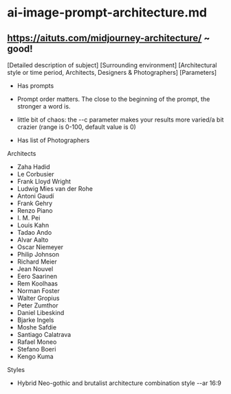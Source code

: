 # ai-image-prompt-architecture.md


## https://aituts.com/midjourney-architecture/ ~ good!

[Detailed description of subject] [Surrounding environment] [Architectural style or time period, Architects, Designers & Photographers] [Parameters]

* Has prompts

* Prompt order matters. The close to the beginning of the prompt, the stronger a word is.
* little bit of chaos: the --c parameter makes your results more varied/a bit crazier (range is 0-100, default value is 0)
* Has list of Photographers

Architects

* Zaha Hadid
* Le Corbusier
* Frank Lloyd Wright
* Ludwig Mies van der Rohe
* Antoni Gaudí
* Frank Gehry
* Renzo Piano
* I. M. Pei
* Louis Kahn
* Tadao Ando
* Alvar Aalto
* Oscar Niemeyer
* Philip Johnson
* Richard Meier
* Jean Nouvel
* Eero Saarinen
* Rem Koolhaas
* Norman Foster
* Walter Gropius
* Peter Zumthor
* Daniel Libeskind
* Bjarke Ingels
* Moshe Safdie
* Santiago Calatrava
* Rafael Moneo
* Stefano Boeri
* Kengo Kuma

Styles
* Hybrid Neo-gothic and brutalist architecture combination style --ar 16:9


